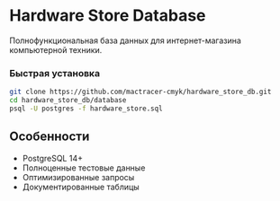 # Hardware Store Database
Полнофункциональная база данных для интернет-магазина компьютерной техники.
### Быстрая установка
```bash
git clone https://github.com/mactracer-cmyk/hardware_store_db.git
cd hardware_store_db/database
psql -U postgres -f hardware_store.sql
```
## Особенности
- PostgreSQL 14+
- Полноценные тестовые данные
- Оптимизированные запросы
- Документированные таблицы
